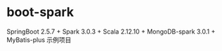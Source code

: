 # boot-spark

SpringBoot 2.5.7 + Spark 3.0.3 + Scala 2.12.10 + MongoDB-spark 3.0.1 + MyBatis-plus 示例项目